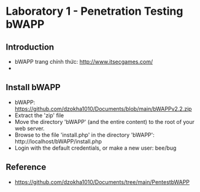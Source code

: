 # Laboratory 1 - Penetration Testing bWAPP
## Introduction
- bWAPP trang chính thức: http://www.itsecgames.com/
- 
## Install bWAPP
- bWAPP: https://github.com/dzokha1010/Documents/blob/main/bWAPPv2.2.zip
- Extract the 'zip' file
- Move the directory 'bWAPP' (and the entire content) to the root of your web server.
- Browse to the file 'install.php' in the directory 'bWAPP': http://localhost/bWAPP/install.php
- Login with the default credentials, or make a new user: bee/bug
## Reference
- https://github.com/dzokha1010/Documents/tree/main/PentestbWAPP
